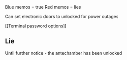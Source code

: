 Blue memos = true
Red memos = lies

Can set electronic doors to unlocked for power outages

[[Terminal password options]]

Lie
---
Until further notice - the antechamber has been unlocked 

